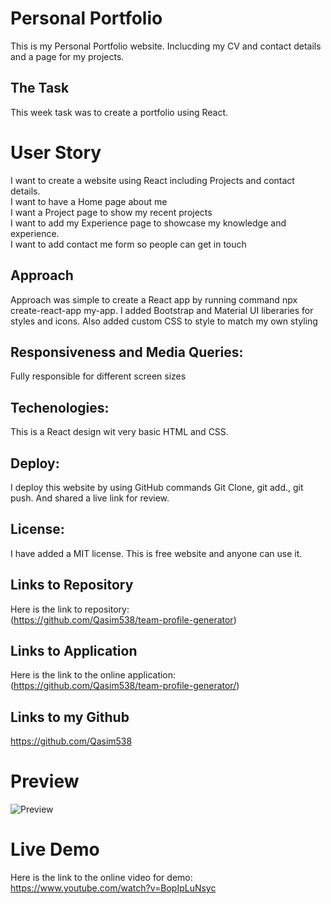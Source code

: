 # Personal Portfolio
This is my Personal Portfolio website. Inclucding my CV and contact details and a page for my projects.

## The Task
This week task was to create a portfolio using React.


# User Story
I want to create a website using React including Projects and contact details.
<br>
I want to have a Home page about me
<br>
I want a Project page to show my recent projects
<br>
I want to add my Experience page to showcase my knowledge and experience.
<br>
I want to add contact me form so people can get in touch


## Approach

Approach was simple to create a React app by running command npx create-react-app my-app.
I added Bootstrap and Material UI liberaries for styles and icons. Also added custom CSS to style to match my own styling

## Responsiveness and Media Queries:
Fully responsible for different screen sizes

## Techenologies:
This is a React design
wit very basic HTML and CSS.


## Deploy:
I deploy this website by using GitHub commands 
Git Clone, git add., git push.
And shared a live link for review.


## License:
I have added a MIT license. This is free website and anyone can use it.


## Links to Repository
Here is the link to repository: <br>
(https://github.com/Qasim538/team-profile-generator)

## Links to Application
Here is the link to the online application: <br>
(https://github.com/Qasim538/team-profile-generator/)

## Links to my Github
https://github.com/Qasim538


# Preview

![Preview](assets/object-oriented-programming-challenge-demo.png)

# Live Demo
Here is the link to the online video for demo:
https://www.youtube.com/watch?v=BopIpLuNsyc
